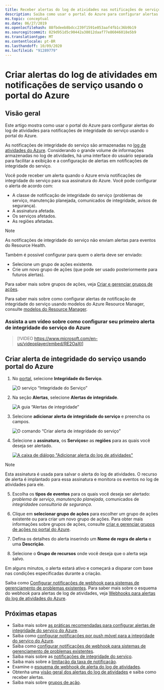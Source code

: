```yaml
---
title: Receber alertas do log de atividades nas notificações de serviço do Azure usando portal do Azure
description: Saiba como usar o portal do Azure para configurar alertas do log de atividades para notificações de integridade do serviço usando o portal do Azure.
ms.topic: conceptual
ms.date: 06/27/2019
ms.openlocfilehash: 88fbdeeb8bdcc239f1591e053aaf4fb1c36b9b19
ms.sourcegitcommit: 829d951d5c90442a38012daaf77e86046018e5b9
ms.translationtype: MT
ms.contentlocale: pt-BR
ms.lasthandoff: 10/09/2020
ms.locfileid: "91289779"
---
```

# <a name="create-activity-log-alerts-on-service-notifications-using-the-azure-portal"></a>Criar alertas do log de atividades em notificações de serviço usando o portal do Azure
## <a name="overview"></a>Visão geral

Este artigo mostra como usar o portal do Azure para configurar alertas do log de atividades para notificações de integridade do serviço usando o portal do Azure.  

As notificações de integridade do serviço são armazenadas no [log de atividades do Azure](../azure-monitor/platform/platform-logs-overview.md). Considerando o grande volume de informações armazenadas no log de atividades, há uma interface do usuário separada para facilitar a exibição e a configuração de alertas em notificações de integridade do serviço. 

Você pode receber um alerta quando o Azure envia notificações de integridade do serviço para sua assinatura do Azure. Você pode configurar o alerta de acordo com:

- A classe de notificação de integridade do serviço (problemas de serviço, manutenção planejada, comunicados de integridade, avisos de segurança).
- A assinatura afetada.
- Os serviços afetados.
- As regiões afetadas.

> [!NOTE]
> As notificações de integridade do serviço não enviam alertas para eventos do Resource Health.

Também é possível configurar para quem o alerta deve ser enviado:

- Selecione um grupo de ações existente.
- Crie um novo grupo de ações (que pode ser usado posteriormente para futuros alertas).

Para saber mais sobre grupos de ações, veja [Criar e gerenciar grupos de ações](../azure-monitor/platform/action-groups.md).

Para saber mais sobre como configurar alertas de notificação de integridade do serviço usando modelos do Azure Resource Manager, consulte [modelos do Resource Manager](../azure-monitor/platform/alerts-activity-log.md).

### <a name="watch-a-video-on-setting-up-your-first-azure-service-health-alert"></a>Assista a um vídeo sobre como configurar seu primeiro alerta de integridade do serviço do Azure

>[!VIDEO https://www.microsoft.com/en-us/videoplayer/embed/RE2OaXt]

## <a name="create-service-health-alert-using-azure-portal"></a>Criar alerta de integridade do serviço usando portal do Azure
1. No [portal](https://portal.azure.com), selecione **Integridade do Serviço**.

    ![O serviço “Integridade do Serviço”](media/alerts-activity-log-service-notifications/home-servicehealth.png)

1. Na seção **Alertas**, selecione **Alertas de integridade**.

    ![A guia “Alertas de integridade”](media/alerts-activity-log-service-notifications/alerts-blades-sh.png)

1. Selecione **adicionar alerta de integridade do serviço** e preencha os campos.

    ![O comando “Criar alerta de integridade do serviço”](media/alerts-activity-log-service-notifications/service-health-alert.png)

1. Selecione a **assinatura**, os **Serviços**e as **regiões** para as quais você deseja ser alertado.

    [![A caixa de diálogo "Adicionar alerta do log de atividades"](./media/alerts-activity-log-service-notifications/activity-log-alert-new-ux.png)](./media/alerts-activity-log-service-notifications/activity-log-alert-new-ux.png#lightbox)

> [!NOTE]
>Esta assinatura é usada para salvar o alerta do log de atividades. O recurso de alerta é implantado para essa assinatura e monitora os eventos no log de atividades para ele.

5. Escolha os **tipos de eventos** para os quais você deseja ser alertado: *problema de serviço*, *manutenção planejada*, comunicados de *integridade*e *consultoria de segurança*.

6. Clique em **selecionar grupo de ações** para escolher um grupo de ações existente ou para criar um novo grupo de ações. Para obter mais informações sobre grupos de ações, consulte [criar e gerenciar grupos de ações no portal do Azure](../azure-monitor/platform/action-groups.md).


7. Defina os detalhes do alerta inserindo um **Nome de regra de alerta** e uma **Descrição**.

8. Selecione o **Grupo de recursos** onde você deseja que o alerta seja salvo.



Em alguns minutos, o alerta estará ativo e começará a disparar com base nas condições especificadas durante a criação.

Saiba como [Configurar notificações de webhook para sistemas de gerenciamento de problemas existentes](service-health-alert-webhook-guide.md). Para saber mais sobre o esquema do webhook para alertas de log de atividades, veja [Webhooks para alertas do log de atividades do Azure](../azure-monitor/platform/activity-log-alerts-webhook.md).


## <a name="next-steps"></a>Próximas etapas
- Saiba mais sobre [as práticas recomendadas para configurar alertas de integridade do serviço do Azure](https://www.microsoft.com/en-us/videoplayer/embed/RE2OtUa).
- Saiba como [configurar notificações por push móvel para a integridade do serviço do Azure](https://www.microsoft.com/en-us/videoplayer/embed/RE2OtUw).
- Saiba como [configurar notificações de webhook para sistemas de gerenciamento de problemas existentes](service-health-alert-webhook-guide.md).
- Saiba mais sobre as [notificações de integridade do serviço](service-notifications.md).
- Saiba mais sobre a [limitação da taxa de notificação](../azure-monitor/platform/alerts-rate-limiting.md).
- Examine o [esquema de webhook de alerta do log de atividades](../azure-monitor/platform/activity-log-alerts-webhook.md).
- Obtenha uma [visão geral dos alertas do log de atividades](../azure-monitor/platform/alerts-overview.md) e saiba como receber alertas.
- Saiba mais sobre [grupos de ação](../azure-monitor/platform/action-groups.md).
